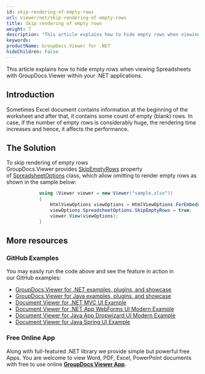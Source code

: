 ```yaml
---
id: skip-rendering-of-empty-rows
url: viewer/net/skip-rendering-of-empty-rows
title: Skip rendering of empty rows
weight: 7
description: "This article explains how to hide empty rows when viewing Spreadsheets with GroupDocs.Viewer within your .NET applications."
keywords: 
productName: GroupDocs.Viewer for .NET
hideChildren: False
---
```

This article explains how to hide empty rows when viewing Spreadsheets with GroupDocs.Viewer within your .NET applications.

## Introduction

Sometimes Excel document contains information at the beginning of the worksheet and after that, it contains some count of empty (blank) rows. In case, if the number of empty rows is considerably huge, the rendering time increases and hence, it affects the performance. 

## The Solution

To skip rendering of empty rows GroupDocs.Viewer provides [SkipEmptyRows](https://apireference.groupdocs.com/net/viewer/groupdocs.viewer.options/spreadsheetoptions/properties/skipemptyrows) property of [SpreadsheetOptions](https://apireference.groupdocs.com/net/viewer/groupdocs.viewer.options/spreadsheetoptions) class, which allow omitting to render empty rows as shown in the sample below:

```csharp
			using (Viewer viewer = new Viewer("sample.xlsx"))
            {
                HtmlViewOptions viewOptions = HtmlViewOptions.ForEmbeddedResources();
                viewOptions.SpreadsheetOptions.SkipEmptyRows = true;
                viewer.View(viewOptions);
            }
```

## More resources
### GitHub Examples
You may easily run the code above and see the feature in action in our GitHub examples:
*   [GroupDocs.Viewer for .NET examples, plugins, and showcase](https://github.com/groupdocs-viewer/GroupDocs.Viewer-for-.NET)    
*   [GroupDocs.Viewer for Java examples, plugins, and showcase](https://github.com/groupdocs-viewer/GroupDocs.Viewer-for-Java)    
*   [Document Viewer for .NET MVC UI Example](https://github.com/groupdocs-viewer/GroupDocs.Viewer-for-.NET-MVC)     
*   [Document Viewer for .NET App WebForms UI Modern Example](https://github.com/groupdocs-viewer/GroupDocs.Viewer-for-.NET-WebForms)    
*   [Document Viewer for Java App Dropwizard UI Modern Example](https://github.com/groupdocs-viewer/GroupDocs.Viewer-for-Java-Dropwizard)    
*   [Document Viewer for Java Spring UI Example](https://github.com/groupdocs-viewer/GroupDocs.Viewer-for-Java-Spring)

### Free Online App
Along with full-featured .NET library we provide simple but powerful free Apps.
You are welcome to view Word, PDF, Excel, PowerPoint documents with free to use online **[GroupDocs Viewer App](https://products.groupdocs.app/viewer)**.